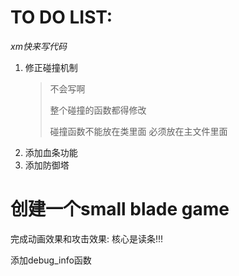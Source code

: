 # TO DO LIST: 

*xm快来写代码*

1. 修正碰撞机制
   > 不会写啊
   > 
   > 整个碰撞的函数都得修改
   >
   > 碰撞函数不能放在类里面 必须放在主文件里面
2. 添加血条功能
3. 添加防御塔

# 创建一个small blade game

完成动画效果和攻击效果: 核心是读条!!!

添加debug_info函数